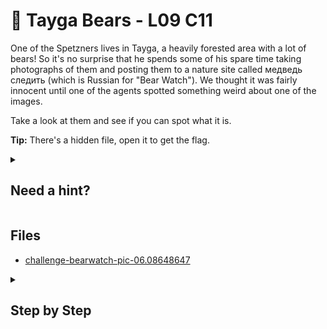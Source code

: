 # 🐻 Tayga Bears - L09 C11

One of the Spetzners lives in Tayga, a heavily forested area with a lot of bears! So it's no surprise that he spends some of his spare time taking photographs of them and posting them to a nature site called медведь следить (which is Russian for "Bear Watch"). We thought it was fairly innocent until one of the agents spotted something weird about one of the images.

Take a look at them and see if you can spot what it is.

**Tip:** There's a hidden file, open it to get the flag.

<details><summary>

## Need a hint?</summary>

> 💡 Hint: Take a close look at each of the images using "binwalk" or a hex editor. Do you see anything unusual about them?

</details>

## Files

- [challenge-bearwatch-pic-06.08648647](/assets/taygabears1.jpg)

<details><summary>

## Step by Step</summary>

- Download the files and run `binwalk *` in the directory where the files are located
  - Notice image 6 has a zip folder in it
  - Run `binwalk --dd='.*' imagename.jpg`
- Go to the newly created directory where binwalk extracted all the files
  - One of these is a zipfile
  - Run `unzip filename`
  - Give permissions to the newly extracted file using `sudo chmod +x extracted_executable`
- Run `./extracted_executable`
- The flag should appear after a while

`flag: B3znJluppFPJnNG7PAg`

</details>
